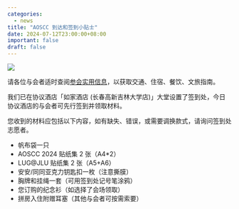 ```yaml
---
categories:
  - news
title: "AOSCC 到达和签到小贴士"
date: 2024-07-12T23:00:00+08:00
important: false
draft: false
---
```

![](/assets/coffee-break/20240623/imgs/aoscc-2024-jlu.png)

请各位与会者适时查阅[参会实用信息](https://wiki.aosc.io/zh/community/aoscc/2024-guide/)，以获取交通、住宿、餐饮、文旅指南。

我们已在协议酒店「如家酒店 (长春高新吉林大学店)」大堂设置了签到处，今日协议酒店的与会者可先行签到并领取材料。

您收到的材料应包括以下内容，如有缺失、错误，或需要调换款式，请询问签到处志愿者。

- 帆布袋一只
- AOSCC 2024 贴纸集 2 张（A4*2）
- LUG@JLU 贴纸集 2 张（A5+A6）
- 安安/同同亚克力钥匙扣一枚（注意撕膜）
- 胸牌和挂绳一套（可用签到处记号笔涂鸦）
- 您订购的纪念衫（如选择了会场领取）
- 拼房入住附赠耳塞（其他与会者可按需索要）

